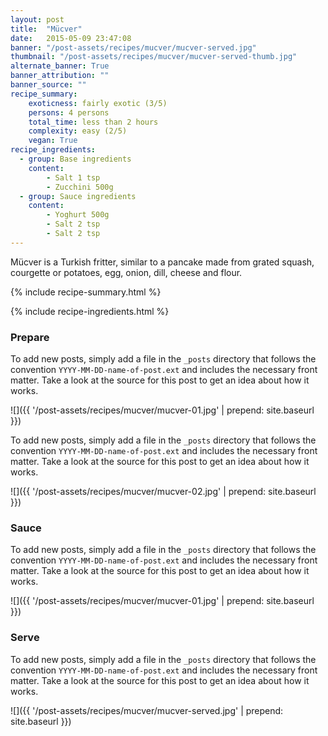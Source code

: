 ```yaml
---
layout: post
title:  "Mücver"
date:   2015-05-09 23:47:08
banner: "/post-assets/recipes/mucver/mucver-served.jpg"
thumbnail: "/post-assets/recipes/mucver/mucver-served-thumb.jpg"
alternate_banner: True
banner_attribution: ""
banner_source: ""
recipe_summary:
    exoticness: fairly exotic (3/5)
    persons: 4 persons
    total_time: less than 2 hours
    complexity: easy (2/5)
    vegan: True 
recipe_ingredients:
  - group: Base ingredients
    content:
        - Salt 1 tsp
        - Zucchini 500g
  - group: Sauce ingredients            
    content:
        - Yoghurt 500g
        - Salt 2 tsp
        - Salt 2 tsp
---
```


Mücver is a Turkish fritter, similar to a pancake made from grated squash, courgette or potatoes, egg, onion, dill, cheese and flour.

<!--more-->

{% include recipe-summary.html %}

{% include recipe-ingredients.html %}

### Prepare

To add new posts, simply add a file in the `_posts` directory that follows the convention `YYYY-MM-DD-name-of-post.ext` and includes the necessary front matter. Take a look at the source for this post to get an idea about how it works.

![]({{ '/post-assets/recipes/mucver/mucver-01.jpg' | prepend: site.baseurl }})


To add new posts, simply add a file in the `_posts` directory that follows the convention `YYYY-MM-DD-name-of-post.ext` and includes the necessary front matter. Take a look at the source for this post to get an idea about how it works.

![]({{ '/post-assets/recipes/mucver/mucver-02.jpg' | prepend: site.baseurl }})

### Sauce

To add new posts, simply add a file in the `_posts` directory that follows the convention `YYYY-MM-DD-name-of-post.ext` and includes the necessary front matter. Take a look at the source for this post to get an idea about how it works.

![]({{ '/post-assets/recipes/mucver/mucver-01.jpg' | prepend: site.baseurl }})

### Serve

To add new posts, simply add a file in the `_posts` directory that follows the convention `YYYY-MM-DD-name-of-post.ext` and includes the necessary front matter. Take a look at the source for this post to get an idea about how it works.

![]({{ '/post-assets/recipes/mucver/mucver-served.jpg' | prepend: site.baseurl }})
